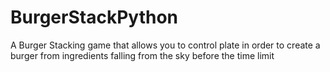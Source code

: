 # BurgerStackPython
A Burger Stacking game that allows you to control plate in order to create a burger from ingredients falling from the sky before the time limit
